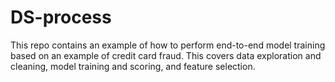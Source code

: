 # DS-process
This repo contains an example of how to perform end-to-end model training based on an example of credit card fraud. This covers data exploration and cleaning, model training and scoring, and feature selection.
